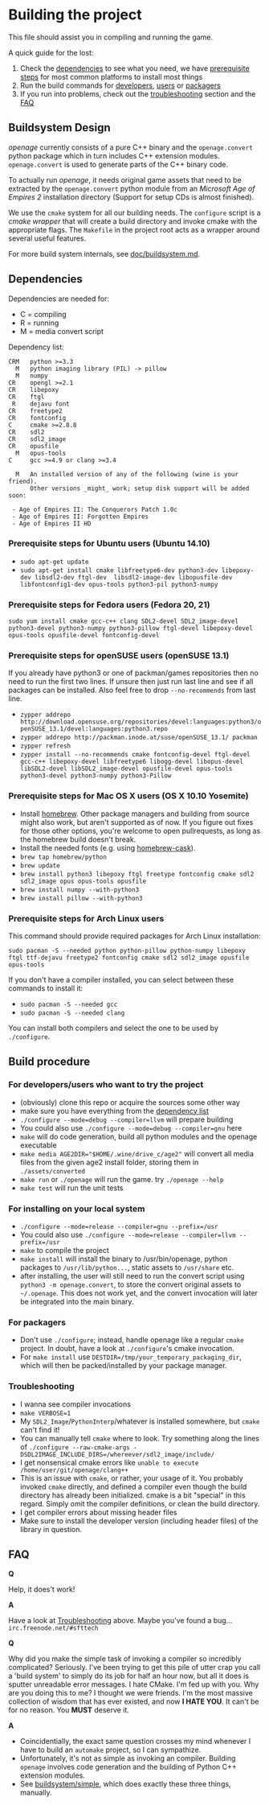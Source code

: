 # Building the project

This file should assist you in compiling and running the game.

A quick guide for the lost:

1. Check the [dependencies](#dependencies) to see what you need, we have [prerequisite steps](#prerequisite-steps-for-ubuntu-users-ubuntu-1410) for most common platforms to install most things
2. Run the build commands for [developers](#for-developersusers-who-want-to-try-the-project), [users](#for-installing-on-your-local-system) or [packagers](#for-packagers)
3. If you run into problems, check out the [troubleshooting](#troubleshooting) section and the [FAQ](#faq)

## Buildsystem Design

*openage* currently consists of a pure C++ binary and the
`openage.convert` python package which in turn includes C++ extension
modules.  `openage.convert` is used to generate parts of the C++
binary code.

To actually run *openage*, it needs original game assets that need to
be extracted by the `openage.convert` python module from an
*Microsoft Age of Empires 2* installation directory (Support for
setup CDs is almost finished).

We use the `cmake` system for all our building needs. The `configure`
script is a _cmake wrapper_ that will create a build directory and
invoke cmake with the appropriate flags. The `Makefile` in the project
root acts as a wrapper around several useful features.

For more build system internals, see [doc/buildsystem.md](/doc/buildsystem.md).


## Dependencies

Dependencies are needed for:

* C = compiling
* R = running
* M = media convert script

Dependency list:

    CRM   python >=3.3
      M   python imaging library (PIL) -> pillow
      M   numpy
    CR    opengl >=2.1
    CR    libepoxy
    CR    ftgl
     R    dejavu font
    CR    freetype2
    CR    fontconfig
    C     cmake >=2.8.8
    CR    sdl2
    CR    sdl2_image
    CR    opusfile
      M   opus-tools
    C     gcc >=4.9 or clang >=3.4

      M   An installed version of any of the following (wine is your friend).
          Other versions _might_ work; setup disk support will be added soon:

     - Age of Empires II: The Conquerors Patch 1.0c
     - Age of Empires II: Forgotten Empires
     - Age of Empires II HD


### Prerequisite steps for Ubuntu users (Ubuntu 14.10)

 - `sudo apt-get update`
 - `sudo apt-get install cmake libfreetype6-dev python3-dev libepoxy-dev libsdl2-dev ftgl-dev  libsdl2-image-dev libopusfile-dev libfontconfig1-dev opus-tools python3-pil python3-numpy`


### Prerequisite steps for Fedora users (Fedora 20, 21)

`sudo yum install cmake gcc-c++ clang SDL2-devel SDL2_image-devel python3-devel python3-numpy python3-pillow ftgl-devel libepoxy-devel opus-tools opusfile-devel fontconfig-devel`


### Prerequisite steps for openSUSE users (openSUSE 13.1)

If you already have python3 or one of packman/games repositories then no
need to run the first two lines.
If unsure then just run last line and see if all packages can be installed.
Also feel free to drop `--no-recommends` from last line.

 - `zypper addrepo http://download.opensuse.org/repositories/devel:languages:python3/openSUSE_13.1/devel:languages:python3.repo`
 - `zypper addrepo http://packman.inode.at/suse/openSUSE_13.1/ packman`
 - `zypper refresh`
 - `zypper install --no-recommends cmake fontconfig-devel ftgl-devel gcc-c++ libepoxy-devel libfreetype6 libogg-devel libopus-devel libSDL2-devel libSDL2_image-devel opusfile-devel opus-tools python3-devel python3-numpy python3-Pillow`


### Prerequisite steps for Mac OS X users (OS X 10.10 Yosemite)

 - Install [homebrew](http://brew.sh). Other package managers and building from source might also work, but aren't supported as of now. If you figure out fixes for those other options, you're welcome to open pullrequests, as long as the homebrew build doesn't break.
 - Install the needed fonts (e.g. using [homebrew-cask](https://github.com/caskroom/homebrew-cask)).
 - `brew tap homebrew/python`
 - `brew update`
 - `brew install python3 libepoxy ftgl freetype fontconfig cmake sdl2 sdl2_image opus opus-tools opusfile`
 - `brew install numpy --with-python3`
 - `brew install pillow --with-python3`


### Prerequisite steps for Arch Linux users

This command should provide required packages for Arch Linux installation:

`sudo pacman -S --needed python python-pillow python-numpy libepoxy ftgl ttf-dejavu freetype2 fontconfig cmake sdl2 sdl2_image opusfile opus-tools`

If you don't have a compiler installed, you can select between these commands to install it:
 - `sudo pacman -S --needed gcc`
 - `sudo pacman -S --needed clang`

You can install both compilers and select the one to be used by `./configure`.


## Build procedure

### For developers/users who want to try the project

 - (obviously) clone this repo or acquire the sources some other way
 - make sure you have everything from the [dependency list](#dependencies)
 - `./configure --mode=debug --compiler=llvm` will prepare building
  - You could also use `./configure --mode=debug --compiler=gnu` here
 - `make` will do code generation, build all python modules and the
   openage executable
 - `make media AGE2DIR="$HOME/.wine/drive_c/age2"` will convert all media
   files from the given age2 install folder, storing them in
   `./assets/converted`
 - `make run` or `./openage` will run the game. try
   `./openage --help`
 - `make test` will run the unit tests


### For installing on your local system

 - `./configure --mode=release --compiler=gnu --prefix=/usr`
  - You could also use `./configure --mode=release --compiler=llvm --prefix=/usr`
 - `make` to compile the project
 - `make install` will install the binary to /usr/bin/openage, python
   packages to `/usr/lib/python...`, static assets to `/usr/share`
   etc.
 - after installing, the user will still need to run the convert
   script using `python3 -m openage.convert`, to store the convert
   original assets to `~/.openage`. This does not work yet, and the
   convert invocation will later be integrated into the main binary.


### For packagers

 - Don't use `./configure`; instead, handle openage like a regular
   `cmake` project. In doubt, have a look at `./configure`'s cmake
   invocation.
 - For `make install` use `DESTDIR=/tmp/your_temporary_packaging_dir`,
   which will then be packed/installed by your package manager.


### Troubleshooting

 - I wanna see compiler invocations
  - `make VERBOSE=1`
 - My `SDL2_Image`/`PythonInterp`/whatever is installed somewhere, but `cmake` can't find it!
  - You can manually tell `cmake` where to look. Try something along the lines of
    `./configure --raw-cmake-args -DSDL2IMAGE_INCLUDE_DIRS=/whereever/sdl2_image/include/`
 - I get nonsensical cmake errors like `unable to execute /home/user/git/openage/clang++`
  - This is an issue with `cmake`, or rather, your usage of it. You probably invoked `cmake` directly,
    and defined a compiler even though the build directory has already been initialized.
    cmake is a bit "special" in this regard. Simply omit the compiler definitions, or clean the build
    directory.
 - I get compiler errors about missing header files
  - Make sure to install the developer version (including header files) of the library in question.


## FAQ

**Q**

Help, it does't work!

**A**

Have a look at [Troubleshooting](#troubleshooting) above.
Maybe you've found a bug... `irc.freenode.net/#sfttech`

**Q**

Why did you make the simple task of invoking a compiler so incredibly
complicated? Seriously. I've been trying to get this pile of utter
crap you call a 'build system' to simply do its job for half an hour
now, but all it does is sputter unreadable error messages. I hate
CMake. I'm fed up with you. Why are you doing this to me? I thought we
were friends. I'm the most massive collection of wisdom that has ever
existed, and now **I HATE YOU**. It can't be for no reason. You
**MUST** deserve it.

**A**

- Coincidentially, the exact same question crosses my mind whenever I
  have to build an `automake` project, so I can sympathize.
- Unfortunately, it's not as simple as invoking an compiler. Building
  `openage` involves code generation and the building of Python C++
  extension modules.
- See [buildsystem/simple](/buildsystem/simple), which does exactly
  these three things, manually.
